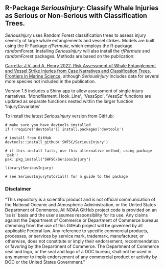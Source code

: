 ## R-Package *SeriousInjury*: Classify Whale Injuries as Serious or Non-Serious with Classification Trees.

*SeriousInjury* uses Random Forest classification trees to assess injury severity of large whale entanglements and vessel 
strikes. Models are built using the R-Package *rfPermute*, which employs the R-package *randomForest*. Installing 
*SeriousInjury* will also install the *rfPermute* and *randomForest* packages. Methods are based on the publication:

[Carretta, J.V. and A. Henry 2022. Risk Assessment of Whale Entanglement and Vessel Strike Injuries from Case Narratives and Classification Trees. Frontiers In Marine Science](https://www.frontiersin.org/articles/10.3389/fmars.2022.863070/abstract), although *SeriousInjury* includes data for several more species not included in the publication.

Version 1.5 includes a Shiny app to allow assessment of single injury narratives. ʻMonofilament_Hook_Lineʻ, ʻVessSpdʻ, ʻVessSzʻ functions are updated as separate functions nested within the larger function ʻInjuryCovariatesʻ

To install the latest *SeriousInjury* version from GitHub:

```
# make sure you have devtools installed
if (!require('devtools')) install.packages('devtools')

# install from GitHub
devtools::install_github('SWFSC/SeriousInjury')

# if this install fails, use this alternative method, using package 'pak':
pak::pkg_install("SWFSC/SeriousInjury")

library(SeriousInjury)

# see SeriousInjuryTutorial() for a guide to the package

```
### Disclaimer
"This repository is a scientific product and is not official communication of the National Oceanic and Atmospheric Administration, or the United States Department of Commerce. All NOAA GitHub project
code is provided on an ‘as is’ basis and the user assumes responsibility for its use. Any claims against the Department of Commerce or Department of Commerce bureaus stemming from the use of this GitHub
project will be governed by all applicable Federal law. Any reference to specific commercial products,
processes, or services by service mark, trademark, manufacturer, or otherwise, does not constitute or
imply their endorsement, recommendation or favoring by the Department of Commerce. The Department
of Commerce seal and logo, or the seal and logo of a DOC bureau, shall not be used in any manner to
imply endorsement of any commercial product or activity by DOC or the United States Government.”

